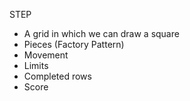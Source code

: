 STEP

- A grid in which we can draw a square
- Pieces (Factory Pattern)
- Movement
- Limits
- Completed rows
- Score
